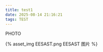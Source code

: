 ```yaml
---
title: test1
date: 2025-08-14 21:16:21
tags: TEST
---
```

PHOTO

{% asset_img EESAST.png EESAST 图片 %}
